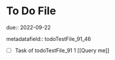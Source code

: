 # To Do File

due:: 2022-09-22

metadatafield:: todoTestFile_91_46

- [ ] Task of todoTestFile_91 1 [[Query me]]
